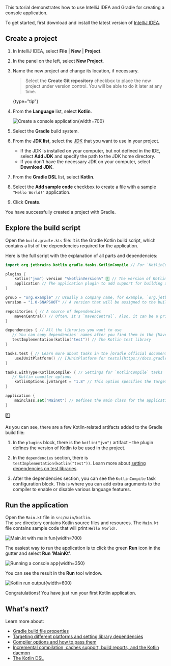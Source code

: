 [//]: # (title: Get started with Gradle and Kotlin/JVM)

This tutorial demonstrates how to use IntelliJ IDEA and Gradle for creating a console application.

To get started, first download and install the latest version of [IntelliJ IDEA](https://www.jetbrains.com/idea/download/index.html).

## Create a project

1. In IntelliJ IDEA, select **File** | **New** | **Project**.
2. In the panel on the left, select **New Project**.
3. Name the new project and change its location, if necessary.

   > Select the **Create Git repository** checkbox to place the new project under version control. You will be able to do
   > it later at any time.
   >
   {type="tip"}

4. From the **Language** list, select **Kotlin**.

   ![Create a console application](jvm-new-gradle-project.png){width=700}

5. Select the **Gradle** build system.
6. From the **JDK list**, select the [JDK](https://www.oracle.com/java/technologies/downloads/) that you want to use in
   your project.
    * If the JDK is installed on your computer, but not defined in the IDE, select **Add JDK** and specify the path to the
      JDK home directory.
    * If you don't have the necessary JDK on your computer, select **Download JDK**.

7. From the **Gradle DSL** list, select **Kotlin**.
8. Select the **Add sample code** checkbox to create a file with a sample `"Hello World!"` application.
9. Click **Create**.

You have successfully created a project with Gradle.

## Explore the build script

Open the `build.gradle.kts` file: it is the Gradle Kotlin build script, which contains a list of the dependencies required for the application.

Here is the full script with the explanation of all parts and dependencies:

```kotlin
import org.jetbrains.kotlin.gradle.tasks.KotlinCompile // For `KotlinCompile` task below

plugins {
    kotlin("jvm") version "%kotlinVersion%" 1️⃣ // The version of Kotlin to use
    application // The application plugin to add support for building a CLI application in Java
}

group = "org.example" // Usually a company name, for example, `org.jetbrains`
version = "1.0-SNAPSHOT" // A version that will be assigned to the built artifact

repositories { // A source of dependencies
    mavenCentral() // Often, it's `mavenCentral`. Also, it can be a private repository where your company stores artifacts
}

dependencies { // All the libraries you want to use
   // You can copy dependencies' names after you find them in the [Maven Central Repository](https://search.maven.org/)
   testImplementation(kotlin("test")) // The Kotlin test library
}

tasks.test { // Learn more about tasks in the [Gradle official documentation](https://docs.gradle.org/current/dsl/org.gradle.api.Task.html)
    useJUnitPlatform() // [JUnitPlatform for tests](https://docs.gradle.org/current/javadoc/org/gradle/api/tasks/testing/Test.html#useJUnitPlatform)
}

tasks.withType<KotlinCompile> { // Settings for `KotlinCompile` tasks
   // Kotlin compiler options
    kotlinOptions.jvmTarget = "1.8" // This option specifies the target version of the generated JVM bytecode
}

application {
    mainClass.set("MainKt") // Defines the main class for the application
}
```

1️⃣

As you can see, there are a few Kotlin-related artifacts added to the Gradle build file:

1. In the `plugins` block, there is the `kotlin("jvm")` artifact – the plugin defines the version of Kotlin to be used in the project.

2. In the `dependencies` section, there is `testImplementation(kotlin("test"))`. 
   Learn more about [setting dependencies on test libraries](gradle-configure.md#set-dependencies-on-test-libraries).

3. After the dependencies section, you can see the `KotlinCompile` task configuration block.
   This is where you can add extra arguments to the compiler to enable or disable various language features.

## Run the application

Open the `Main.kt` file in `src/main/kotlin`.  
The `src` directory contains Kotlin source files and resources. The `Main.kt` file contains sample code that will print
`Hello World!`.

![Main.kt with main fun](jvm-main-kt-initial-gradle.png){width=700}

The easiest way to run the application is to click the green **Run** icon in the gutter and select **Run 'MainKt'**.

![Running a console app](jvm-run-app-gradle.png){width=350}

You can see the result in the **Run** tool window.

![Kotlin run output](jvm-output-gradle.png){width=600}

Congratulations! You have just run your first Kotlin application.

## What's next?

Learn more about:
* [Gradle build file properties](https://docs.gradle.org/current/dsl/org.gradle.api.Project.html#N14E9A)
* [Targeting different platforms and setting library dependencies](gradle-configure.md)
* [Compiler options and how to pass them](gradle-compiler-options.md)
* [Incremental compilation, caches support, build reports, and the Kotlin daemon](gradle-compilation-and-caches.md)
* [The Kotlin DSL](gradle-kotlin-dsl.md)